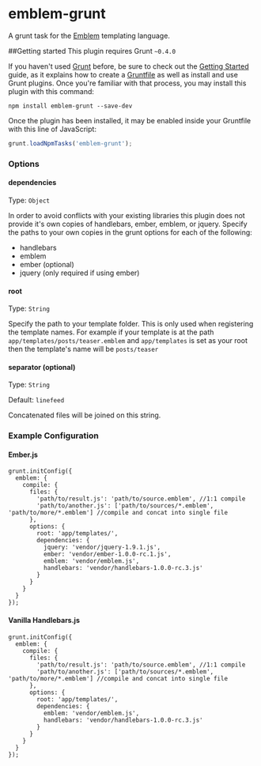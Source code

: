 # emblem-grunt

A grunt task for the [Emblem](http://emblemjs.com) templating language.

##Getting started
This plugin requires Grunt `~0.4.0`

If you haven't used [Grunt](http://gruntjs.com/) before, be sure to check out the [Getting Started](http://gruntjs.com/getting-started) guide, as it explains how to create a [Gruntfile](http://gruntjs.com/sample-gruntfile) as well as install and use Grunt plugins. Once you're familiar with that process, you may install this plugin with this command:

```shell
npm install emblem-grunt --save-dev
```

Once the plugin has been installed, it may be enabled inside your Gruntfile with this line of JavaScript:

```js
grunt.loadNpmTasks('emblem-grunt');
```


### Options

#### dependencies
Type: `Object`

In order to avoid conflicts with your existing libraries this plugin does not provide it's own copies of handlebars, ember, emblem, or jquery. Specify the paths to your own copies in the grunt options for each of the following:

 - handlebars
 - emblem
 - ember (optional)
 - jquery (only required if using ember)

#### root
Type: `String`

Specify the path to your template folder. This is only used when
registering the template names. For example if your template is at the path
`app/templates/posts/teaser.emblem` and `app/templates` is set as your root
then the template's name will be `posts/teaser`

#### separator (optional)
Type: `String`

Default: `linefeed`

Concatenated files will be joined on this string.

### Example Configuration

#### Ember.js

    grunt.initConfig({
      emblem: {
        compile: {
          files: {
            'path/to/result.js': 'path/to/source.emblem', //1:1 compile
            'path/to/another.js': ['path/to/sources/*.emblem', 'path/to/more/*.emblem'] //compile and concat into single file
          },
          options: {
            root: 'app/templates/',
            dependencies: {
              jquery: 'vendor/jquery-1.9.1.js',
              ember: 'vendor/ember-1.0.0-rc.1.js',
              emblem: 'vendor/emblem.js',
              handlebars: 'vendor/handlebars-1.0.0-rc.3.js'
            }
          }
        }
      }
    });

#### Vanilla Handlebars.js

    grunt.initConfig({
      emblem: {
        compile: {
          files: {
            'path/to/result.js': 'path/to/source.emblem', //1:1 compile
            'path/to/another.js': ['path/to/sources/*.emblem', 'path/to/more/*.emblem'] //compile and concat into single file
          },
          options: {
            root: 'app/templates/',
            dependencies: {
              emblem: 'vendor/emblem.js',
              handlebars: 'vendor/handlebars-1.0.0-rc.3.js'
            }
          }
        }
      }
    });
